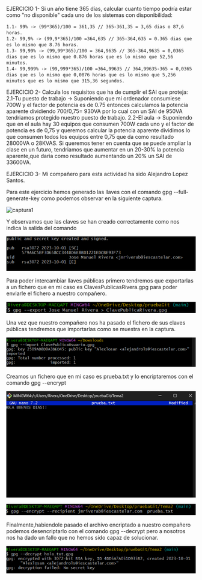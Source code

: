 EJERCICIO 1-
Si un año tiene 365 días, calcular cuanto tiempo podría estar como "no disponible" cada uno de los sistemas con disponibilidad:

	1.1- 99% -> (99*365)/100 = 361,35 // 365-361,35 = 3,65 dias o 87,6 horas.
	1.2- 99,9% -> (99,9*365)/100 =364,635 // 365-364,635 = 0.365 dias que es lo mismo que 8.76 horas.
	1.3- 99,99% -> (99,99*365)/100 = 364,9635 // 365-364,9635 = 0,0365 dias que es lo mismo que 0.876 horas que es lo mismo que 52,56 minutos.
	1.4- 99,999% -> (99,999*365)/100 =364,99635 // 364,99635-365 = 0,0365 dias que es lo mismo que 0,0876 horas que es lo mismo que 5,256 minutos que es lo mismo que 315,36 segundos.

EJERCICIO 2-
Calcula los requisitos que ha de cumplir el SAI que proteja:
	2.1-Tu puesto de trabajo -> Suponiendo que mi ordenador consumiese 700W y el factor de potencia es de 0.75 entonces calculamos la potencia aparente dividiendo 700/0,75= 930VA por lo cual con un SAI de 950VA tendriamos protegido nuestro puesto de trabajo.
	2.2-El aula -> Suponiendo que en el aula hay 30 equipos que consumen 700W cada uno y el factor de potencia es de 0,75 y queremos calcular la potencia aparente dividimos lo que consumen todos los equipos entre 0,75 que da como resultado 28000VA o 28KVAS. Si queremos tener en cuenta que se puede ampliar la clase en un futuro, tendriamos que aumentar en un 20-30% la potencia aparente,que daria como resultado aumentando un 20% un SAI de 33600VA.


EJERCICIO 3-
Mi compañero para esta actividad ha sido Alejandro Lopez Santos.

Para este ejercicio hemos generado las llaves con el comando gpg --full-generate-key como podemos observar en la siguiente captura.

![captura1](img/generacionllaves.png)

Y observamos que las claves se han creado correctamente como nos indica la salida del comando

![captura2](img/llavesgeneradas.png)

Para poder intercambiar llaves públicas primero tendremos que exportarlas a un fichero que en mi caso es ClavesPublicasRivera.gpg para poder enviarle el fichero a nuestro compañero.

![captura3](img/ClavePublica.png)

Una vez que nuestro compañero nos ha pasado el fichero de sus claves públicas tendremos que importarlas como se muestra en la captura.

![captura4](img/llaveImportada.png)

Creamos un fichero que en mi caso es prueba.txt y lo encriptaremos con el comando gpg --encrypt

![captura5](img/FicheroCreado.png)

![captura6](img/ficheroencriptado.png)

Finalmente,habiendole pasado el archivo encriptado a nuestro compañero podemos desencriptarlo con el comando gpg --decrypt pero a nosotros nos ha dado un fallo que no hemos sido capaz de solucionar.

![captura7](img/desencriptado.png)







 
